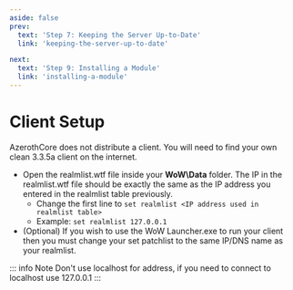 ```yaml
---
aside: false
prev:
  text: 'Step 7: Keeping the Server Up-to-Date'
  link: 'keeping-the-server-up-to-date'

next:
  text: 'Step 9: Installing a Module'
  link: 'installing-a-module'
---
```


# Client Setup

AzerothCore does not distribute a client. You will need to find your own clean 3.3.5a client on the internet.

- Open the realmlist.wtf file inside your **WoW\Data** folder. The IP in the realmlist.wtf file should be exactly the same as the IP address you entered in the realmlist table previously.
    - Change the first line to `set realmlist <IP address used in realmlist table>`
    - Example: `set realmlist 127.0.0.1`
- (Optional) If you wish to use the WoW Launcher.exe to run your client then you must change your set patchlist to the same IP/DNS name as your realmlist.

::: info Note
Don't use localhost for address, if you need to connect to localhost use 127.0.0.1
:::

<!--@include: ./help.md-->
